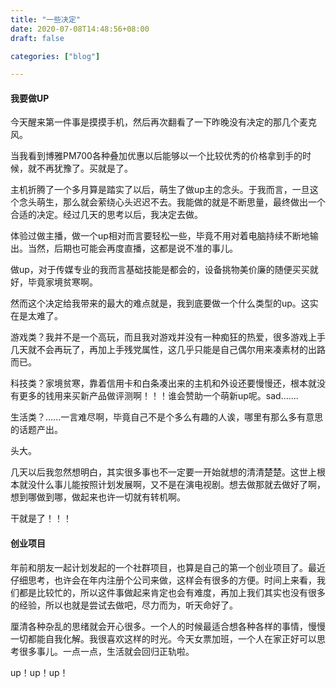 ```yaml
---
title: "一些决定"
date: 2020-07-08T14:48:56+08:00
draft: false

categories: ["blog"]

---
```


#### 我要做UP

今天醒来第一件事是摸摸手机，然后再次翻看了一下昨晚没有决定的那几个麦克风。

<!--more-->

当我看到博雅PM700各种叠加优惠以后能够以一个比较优秀的价格拿到手的时候，就不再犹豫了。买就是了。

主机折腾了一个多月算是踏实了以后，萌生了做up主的念头。于我而言，一旦这个念头萌生，那么就会萦绕心头迟迟不去。我能做的就是不断思量，最终做出一个合适的决定。经过几天的思考以后，我决定去做。

体验过做主播，做一个up相对而言要轻松一些，毕竟不用对着电脑持续不断地输出。当然，后期也可能会再度直播，这都是说不准的事儿。

做up，对于传媒专业的我而言基础技能是都会的，设备挑物美价廉的随便买买就好，毕竟家境贫寒啊。

然而这个决定给我带来的最大的难点就是，我到底要做一个什么类型的up。这实在是太难了。

游戏类？我并不是一个高玩，而且我对游戏并没有一种痴狂的热爱，很多游戏上手几天就不会再玩了，再加上手残党属性，这几乎只能是自己偶尔用来凑素材的出路而已。

科技类？家境贫寒，靠着信用卡和白条凑出来的主机和外设还要慢慢还，根本就没有更多的钱用来买新产品做评测啊！！！谁会赞助一个萌新up呢。sad.......

生活类？......一言难尽啊，毕竟自己不是个多么有趣的人诶，哪里有那么多有意思的话题产出。

头大。

几天以后我忽然想明白，其实很多事也不一定要一开始就想的清清楚楚。这世上根本就没什么事儿能按照计划发展啊，又不是在演电视剧。想去做那就去做好了啊，想到哪做到哪，做起来也许一切就有转机啊。

干就是了！！！

#### 创业项目

年前和朋友一起计划发起的一个社群项目，也算是自己的第一个创业项目了。最近仔细思考，也许会在年内注册个公司来做，这样会有很多的方便。时间上来看，我们都是比较忙的，所以这件事做起来肯定也会有难度，再加上我们其实也没有很多的经验，所以也就是尝试去做吧，尽力而为，听天命好了。

厘清各种杂乱的思绪就会开心很多。一个人的时候最适合想各种各样的事情，慢慢一切都能自我化解。我很喜欢这样的时光。今天女票加班，一个人在家正好可以思考很多事儿。一点一点，生活就会回归正轨啦。

up！up！up！